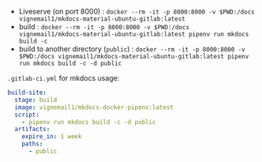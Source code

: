 - Liveserve (on port 8000) : `docker --rm -it -p 8000:8000 -v $PWD:/docs vignemail1/mkdocs-material-ubuntu-gitlab:latest`
- build : `docker --rm -it -p 8000:8000 -v $PWD:/docs vignemail1/mkdocs-material-ubuntu-gitlab:latest pipenv run mkdocs build -c`
- build to another directory (`public`) : `docker --rm -it -p 8000:8000 -v $PWD:/docs vignemail1/mkdocs-material-ubuntu-gitlab:latest pipenv run mkdocs build -c -d public`

`.gitlab-ci.yml` for mkdocs usage:

```yaml
build-site:
  stage: build
  image: vignemail1/mkdocs-docker-pipenv:latest
  script:
    - pipenv run mkdocs build -c -d public
  artifacts:
    expire_in: 1 week
    paths:
      - public
```
